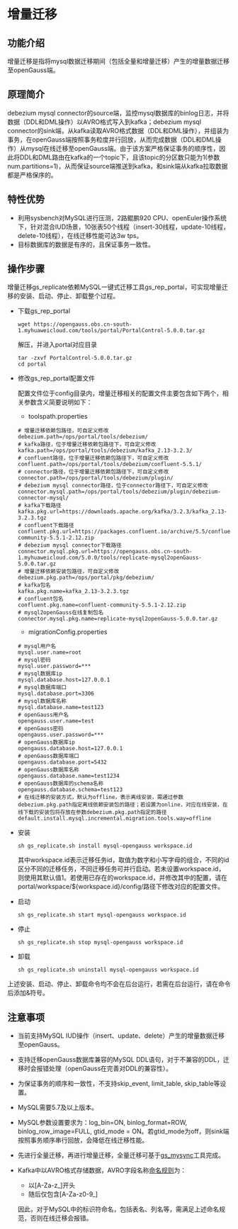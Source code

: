 # 增量迁移

## 功能介绍<a name="section41999541027"></a>

增量迁移是指将mysql数据迁移期间（包括全量和增量迁移）产生的增量数据迁移至openGauss端。

## 原理简介<a name="section75651553269"></a>

debezium mysql connector的source端，监控mysql数据库的binlog日志，并将数据（DDL和DML操作）以AVRO格式写入到kafka；debezium mysql connector的sink端，从kafka读取AVRO格式数据（DDL和DML操作），并组装为事务，在openGauss端按照事务粒度并行回放，从而完成数据（DDL和DML操作）从mysql在线迁移至openGauss端。由于该方案严格保证事务的顺序性，因此将DDL和DML路由在kafka的一个topic下，且该topic的分区数只能为1(参数num.partitions=1)，从而保证source端推送到kafka，和sink端从kafka拉取数据都是严格保序的。

## 特性优势<a name="section2124757135"></a>

- 利用sysbench对MySQL进行压测，2路鲲鹏920 CPU、openEuler操作系统下，针对混合IUD场景，10张表50个线程（insert-30线程，update-10线程，delete-10线程），在线迁移性能可达3w tps。
- 目标数据库的数据是有序的，且保证事务一致性。

## 操作步骤<a name="section102376152046"></a>

增量迁移gs_replicate依赖MySQL一键式迁移工具gs_rep_portal，可实现增量迁移的安装、启动、停止、卸载整个过程。

- 下载gs_rep_portal

  ```
  wget https://opengauss.obs.cn-south-1.myhuaweicloud.com/tools/portal/PortalControl-5.0.0.tar.gz
  ```

  解压，并进入portal对应目录

  ```
  tar -zxvf PortalControl-5.0.0.tar.gz
  cd portal
  ```

- 修改gs_rep_portal配置文件

  配置文件位于config目录内，增量迁移相关的配置文件主要包含如下两个，相关参数含义简要说明如下：

  - toolspath.properties

  ```
  # 增量迁移依赖包路径，可自定义修改
  debezium.path=/ops/portal/tools/debezium/
  # kafka路径，位于增量迁移依赖包路径下，可自定义修改
  kafka.path=/ops/portal/tools/debezium/kafka_2.13-3.2.3/
  # confluent路径，位于增量迁移依赖包路径下，可自定义修改
  confluent.path=/ops/portal/tools/debezium/confluent-5.5.1/
  # connector路径，位于增量迁移依赖包路径下，可自定义修改
  connector.path=/ops/portal/tools/debezium/plugin/
  # debezium mysql connector路径，位于connector路径下，可自定义修改
  connector.mysql.path=/ops/portal/tools/debezium/plugin/debezium-connector-mysql/
  # kafka下载路径
  kafka.pkg.url=https://downloads.apache.org/kafka/3.2.3/kafka_2.13-3.2.3.tgz
  # confluent下载路径
  confluent.pkg.url=https://packages.confluent.io/archive/5.5/confluent-community-5.5.1-2.12.zip
  # debezium mysql connector下载路径
  connector.mysql.pkg.url=https://opengauss.obs.cn-south-1.myhuaweicloud.com/5.0.0/tools/replicate-mysql2openGauss-5.0.0.tar.gz
  # 增量迁移依赖安装包路径，可自定义修改
  debezium.pkg.path=/ops/portal/pkg/debezium/
  # kafka包名
  kafka.pkg.name=kafka_2.13-3.2.3.tgz
  # confluent包名
  confluent.pkg.name=confluent-community-5.5.1-2.12.zip
  # mysql2openGauss在线复制包名
  connector.mysql.pkg.name=replicate-mysql2openGauss-5.0.0.tar.gz
  ```

  - migrationConfig.properties

  ```
  # mysql用户名
  mysql.user.name=root
  # mysql密码
  mysql.user.password=***
  # mysql数据库ip
  mysql.database.host=127.0.0.1
  # mysql数据库端口
  mysql.database.port=3306
  # mysql数据库名称
  mysql.database.name=test123
  # openGauss用户名
  opengauss.user.name=test
  # openGauss密码
  opengauss.user.password=***
  # openGauss数据库ip
  opengauss.database.host=127.0.0.1
  # openGauss数据库端口
  opengauss.database.port=5432
  # openGauss数据库名称
  opengauss.database.name=test1234
  # openGauss数据库的schema名称
  opengauss.database.schema=test123
  # 在线迁移的安装方式，默认为offline，表示离线安装，需通过参数debezium.pkg.path指定离线依赖安装包的路径；若设置为online，对应在线安装，在线下载的安装包将存放在参数debezium.pkg.path指定的路径
  default.install.mysql.incremental.migration.tools.way=offline
  ```
  
- 安装

  ```
  sh gs_replicate.sh install mysql-opengauss workspace.id
  ```

  其中workspace.id表示迁移任务id，取值为数字和小写字母的组合，不同的id区分不同的迁移任务，不同迁移任务可并行启动。若未设置workspace.id，则使用其默认值1。若使用已存在的workspace.id，并修改其中的配置，请在portal/workspace/${workspace.id}/config/路径下修改对应的配置文件。

- 启动

  ```
  sh gs_replicate.sh start mysql-opengauss workspace.id
  ```

- 停止

  ```
  sh gs_replicate.sh stop mysql-opengauss workspace.id
  ```

- 卸载

  ```
  sh gs_replicate.sh uninstall mysql-opengauss workspace.id
  ```

上述安装、启动、停止、卸载命令均不会在后台运行，若需在后台运行，请在命令后添加&符号。

## 注意事项<a name="section146019322411"></a>

- 当前支持MySQL IUD操作（insert、update、delete）产生的增量数据迁移至openGauss。

- 支持迁移openGauss数据库兼容的MySQL DDL语句，对于不兼容的DDL，迁移时会报错处理（openGauss在完善对DDL的兼容性）。

- 为保证事务的顺序和一致性，不支持skip\_event, limit\_table, skip\_table等设置。

- MySQL需要5.7及以上版本。

- MySQL参数设置要求为：log\_bin=ON, binlog\_format=ROW, binlog\_row\_image=FULL, gtid\_mode = ON。若gtid_mode为off，则sink端按照事务顺序串行回放，会降低在线迁移性能。

- 先进行全量迁移，再进行增量迁移，全量迁移可基于[gs_mysync](https://gitee.com/opengauss/openGauss-tools-chameleon)工具完成。

- Kafka中以AVRO格式存储数据，AVRO字段名称[命名规则](https://gitee.com/link?target=https%3A%2F%2Favro.apache.org%2Fdocs%2F1.11.1%2Fspecification%2F%23names)为：

  - 以[A-Za-z_]开头
  - 随后仅包含[A-Za-z0-9_]
  
  因此，对于MySQL中的标识符命名，包括表名、列名等，需满足上述命名规范，否则在线迁移会报错。

